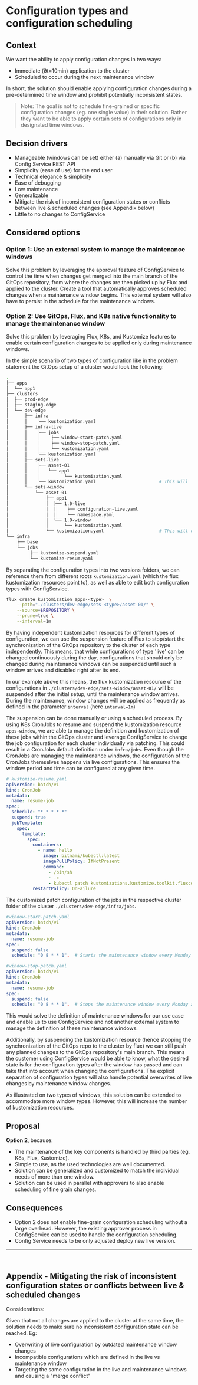 # Configuration types and configuration scheduling

## Context

We want the ability to apply configuration changes in two ways:

- Immediate (∂t=10min) application to the cluster
- Scheduled to occur during the next maintenance window

In short, the solution should enable applying configuration changes during a pre-determined time window and prohibit potentially inconsistent states.

> Note: The goal is not to schedule fine-grained or specific configuration changes (eg. one single value) in their solution. Rather they want to be able to apply certain sets of configurations only in designated time windows.

## Decision drivers

- Manageable (windows can be set) either (a) manually via Git or (b) via Config Service REST API
- Simplicity (ease of use) for the end user
- Technical elegance & simplicity
- Ease of debugging
- Low maintenance
- Generalizable
- Mitigate the risk of inconsistent configuration states or conflicts between live & scheduled changes (see Appendix below)
- Little to no changes to ConfigService

## Considered options

### Option 1: Use an external system to manage the maintenance windows

Solve this problem by leveraging the approval feature of ConfigService to control the time when changes get merged into the main branch of the GitOps repository, from where the changes are then picked up by Flux and applied to the cluster.
Create a tool that automatically approves scheduled changes when a maintenance window begins.
This external system will also have to persist in the schedule for the maintenance windows.

### Option 2: Use GitOps, Flux, and K8s native functionality to manage the maintenance window

Solve this problem by leveraging Flux, K8s, and Kustomize features to enable certain configuration changes to be applied only during maintenance windows.

In the simple scenario of two types of configuration like in the problem statement the GitOps setup of a cluster would look the following:

```bash
.
├── apps
│  └── app1
├── clusters
│  ├── prod-edge
│  ├── staging-edge
│  └── dev-edge
│      ├── infra
│      │    └── kustomization.yaml
│      ├── infra-live
│      │    ├── jobs
│      │    │    ├── window-start-patch.yaml
│      │    │    ├── window-stop-patch.yaml
│      │    │    └── kustomization.yaml
│      │    └── kustomization.yaml
│      ├── sets-live
│      │    ├── asset-01
│      │    │   └── app1
│      │    │         └── kustomization.yaml
│      │    └── kustomization.yaml                        # This will  reference versions of type "live" which live under `sets-window`
│      └── sets-window
│          └── asset-01
│              ├── app1
│              │  ├── 1.0-live
│              │  │    ├── configuration-live.yaml
│              │  │    └── namespace.yaml
│              │  └── 1.0-window
│              │      └── kustomization.yaml
│              └── kustomization.yaml                     # This will only reference  versions of type "window"
└── infra
    ├── base
    └── jobs
         ├── kustomize-suspend.yaml
         └── kustomize-resum.yaml
```

By separating the configuration types into two versions folders, we can reference them from different roots `kustomization.yaml` (which the flux kustomization resources point to), as well as able to edit both configuration types with ConfigService.

```bash
flux create kustomization apps-<type>  \
    --path="./clusters/dev-edge/sets-<type>/asset-01/" \
    --source=$REPOSITORY \
    --prune=true \
    --interval=1m
```

By having independent kustomization resources for different types of configuration, we can use the suspension feature of Flux to stop/start the synchronization of the GitOps repository to the cluster of each type independently.
This means, that while configurations of type 'live' can be changed continuously during the day, configurations that should only be changed during maintenance windows can be suspended until such a window arrives and disabled right after its end.

In our example above this means, the flux kustomization resource of the configurations in `./clusters/dev-edge/sets-window/asset-01/` will be suspended after the initial setup, until the maintenance window arrives. During the maintenance, window changes will be applied as frequently as defined in the parameter `interval` (here `interval=1m`)

The suspension can be done manually or using a scheduled process.
By using K8s CronJobs to resume and suspend the kustomization resource `apps-window`, we are able to manage the definition and kustomization of these jobs within the GitOps cluster and leverage ConfigService to change the job configuration for each cluster individually via patching.
This could result in a CronJobs default definition under `infra/jobs`. Even though the CronJobs are managing the maintenance windows, the configuration of the CronJobs themselves happens via live configurations. This ensures the window period and time can be configured at any given time.

```yaml
# kustomize-resume.yaml
apiVersion: batch/v1
kind: CronJob
metadata:
  name: resume-job
spec:
  schedule: "* * * * *"
  suspend: true
  jobTemplate:
    spec:
      template:
        spec:
          containers:
            - name: hello
              image: bitnami/kubectl:latest
              imagePullPolicy: IfNotPresent
              command:
                - /bin/sh
                - -c
                - kubectl patch kustomizations.kustomize.toolkit.fluxcd.io  mw-poc -n flux-system --patch '{"spec":{"suspend":true}}' --type merge;
          restartPolicy: OnFailure
```

The customized patch configuration of the jobs in the respective cluster folder of the cluster `./clusters/dev-edge/infra/jobs`.

```yaml
#window-start-patch.yaml
apiVersion: batch/v1
kind: CronJob
metadata:
  name: resume-job
spec:
  suspend: false
  schedule: "0 8 * * 1".  # Starts the maintenance window every Monday at 8:00am
```

```yaml
#window-stop-patch.yaml
apiVersion: batch/v1
kind: CronJob
metadata:
  name: resume-job
spec:
  suspend: false
  schedule: "0 8 * * 1".  # Stops the maintenance window every Monday at 8:30am
```

This would solve the definition of maintenance windows for our use case and enable us to use ConfigService and not another external system to manage the definition of these maintenance windows.

Additionally, by suspending the kustomization resource (hence stopping the synchronization of the GitOps repo to the cluster by flux) we can still push any planned changes to the GitOps repository's main branch. This means the customer using ConfigService would be able to know, what the desired state is for the configuration types after the window has passed and can take that into account when changing the configurations. The explicit separation of configuration types will also handle potential overwrites of live changes by maintenance window changes.

As illustrated on two types of windows, this solution can be extended to accommodate more window types. However, this will increase the number of kustomization resources.

## Proposal

**Option 2**, because:

- The maintenance of the key components is handled by third parties (eg. K8s, Flux, Kustomize).
- Simple to use, as the used technologies are well documented.
- Solution can be generalized and customized to match the individual needs of more than one window.
- Solution can be used in parallel with approvers to also enable scheduling of fine grain changes.

## Consequences

- Option 2 does not enable fine-grain configuration scheduling without a large overhead. However, the existing approver process in ConfigService can be used to handle the configuration scheduling.
- Config Service needs to be only adjusted deploy new live version.

---

<br>

## Appendix - Mitigating the risk of inconsistent configuration states or conflicts between live & scheduled changes

Considerations:

Given that not all changes are applied to the cluster at the same time, the solution needs to make sure no inconsistent configuration state can be reached.
Eg:

- Overwriting of live configuration by outdated maintenance window changes
- Incompatible configurations which are defined in the live vs maintenance window
- Targeting the same configuration in the live and maintenance windows and causing a "merge conflict"
